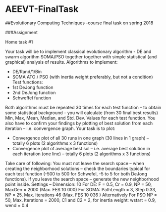 # AEEVT-FinalTask
##Evolutionary Computing Techniques -course final task on spring 2018

###Assignment

Home task #1

Your task will be to implement classical evolutionary algorithm - DE and swarm algorithm
SOMA/PSO together together with simple statistical (and graphical) analysis of results.
Algorithms to implement:
* DE/Rand/1/Bin
* SOMA ATO / PSO (with inertia weight preferably, but not a condition)
Test functions:
* 1st DeJong function
* 2nd DeJong function
* Schweffel function

Both algorithms must be repeated 30 times for each test function – to obtain some
statistical background – you will calculate (from 30 final best results) Min, Max, Mean,
Median, and Std. Dev. Values for each test function. You also have to confirm your findings
by plotting of best solution from each iteration – i.e. convergence graph. Your task is to plot:
* Convergence plot of all 30 runs in one graph (30 lines in 1 graph) – totally 6 plots (2
algorithms x 3 functions)
* Convergence plot of average best sol – i.e. average best solution in each iteration
(one line) – totally 6 plots (2 algorithms x 3 functions)

Take care of following:
You must not leave the search space – when creating the neighborhood solutions – check
the boundaries typical for each test function (-500 to 500 for Schwefel, -5 to 5 for both
DeJong functions). If you leave the search space – generate the new neighborhood point
inside.
Settings – Dimension: 10
For DE:
F = 0.5, Cr = 0.9, NP = 50, MaxGen = 2000 (Max. FES 10 000)
For SOMA:
PathLength = 3, Step 0.33, NP = 25, Max. Iterations 46 (Max. FES 10 036 )
Alternatively For PSO
NP = 50, Max. Iterations = 2000, C1 and C2 = 2, for inertia weight: wstart = 0.9, wend = 0.4
